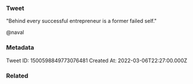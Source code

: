 ### Tweet
"Behind every successful entrepreneur is a former failed self."

@naval

### Metadata
Tweet ID: 1500598849773076481
Created At: 2022-03-06T22:27:00.000Z

### Related

